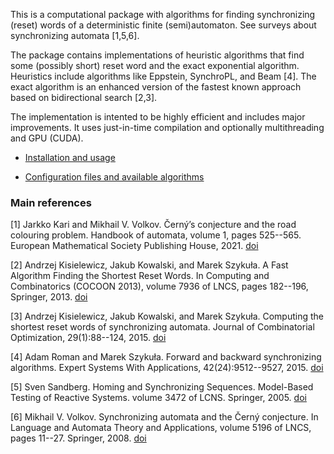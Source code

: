 This is a computational package with algorithms for finding synchronizing (reset) words of a deterministic finite (semi)automaton.
See surveys about synchronizing automata [1,5,6].

The package contains implementations of heuristic algorithms that find some (possibly short) reset word and the exact exponential algorithm.
Heuristics include algorithms like Eppstein, SynchroPL, and Beam [4].
The exact algorithm is an enhanced version of the fastest known approach based on bidirectional search [2,3].

The implementation is intented to be highly efficient and includes major improvements.
It uses just-in-time compilation and optionally multithreading and GPU (CUDA).

* [Installation and usage](docs/install.md)

* [Configuration files and available algorithms](docs/config.md)

### Main references ###

[1] Jarkko Kari and Mikhail V. Volkov. Černý’s conjecture and the road colouring problem. Handbook of automata, volume 1, pages 525--565. European Mathematical Society Publishing House, 2021. [doi](https://doi.org/10.4171/Automata)

[2] Andrzej Kisielewicz, Jakub Kowalski, and Marek Szykuła. A Fast Algorithm Finding the Shortest Reset Words. In Computing and Combinatorics (COCOON 2013), volume 7936 of LNCS, pages 182--196, Springer, 2013. [doi](https://doi.org/10.1007/978-3-642-38768-5_18)

[3] Andrzej Kisielewicz, Jakub Kowalski, and Marek Szykuła. Computing the shortest reset words of synchronizing automata. Journal of Combinatorial Optimization, 29(1):88--124, 2015. [doi](https://doi.org/10.1007/s10878-013-9682-0)

[4] Adam Roman and Marek Szykuła. Forward and backward synchronizing algorithms. Expert Systems With Applications, 42(24):9512--9527, 2015. [doi](https://doi.org/10.1016/j.eswa.2015.07.071)

[5] Sven Sandberg. Homing and Synchronizing Sequences. Model-Based Testing of Reactive Systems. volume 3472 of LCNS. Springer, 2005. [doi](https://doi.org/10.1007/11498490_2)

[6] Mikhail V. Volkov. Synchronizing automata and the Černý conjecture. In Language and Automata Theory and Applications, volume 5196 of LNCS, pages 11--27. Springer, 2008. [doi](https://doi.org/10.1007/978-3-540-88282-4_4)
